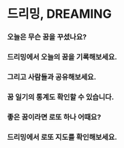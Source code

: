 # 드리밍, DREAMING

### 오늘은 무슨 꿈을 꾸셨나요?

### 드리밍에서 오늘의 꿈을 기록해보세요.

### 그리고 사람들과 공유해보세요.

### 꿈 일기의 통계도 확인할 수 있습니다.

### 좋은 꿈이라면 로또 하나 어때요?

### 드리밍에서 로또 지도를 확인해보세요.

